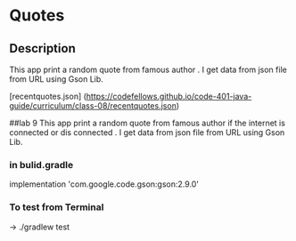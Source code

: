 
# Quotes
## Description

This app print a random quote from famous author .
I get data from json file from URL using Gson Lib.

[recentquotes.json] (https://codefellows.github.io/code-401-java-guide/curriculum/class-08/recentquotes.json)

##lab 9
This app print a random quote from famous author if the internet is connected or dis connected .
I get data from json file from URL using Gson Lib.

### in bulid.gradle
implementation 'com.google.code.gson:gson:2.9.0'

### To test from Terminal 
-> ./gradlew test